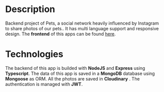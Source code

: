 # Description
Backend project of Pets, a social network heavily influenced by Instagram to share photos of our pets.. It has multi language support and responsive design.
The **frontend** of this apps can be found [here](https://github.com/PaulMirve/pets-frontend).
# Technologies
The backend of this app is builded with **NodeJS** and **Express** using **Typescript**.  The data of this app is saved in a **MongoDB** database using **Mongoose** as ORM. All the photos are saved in **Cloudinary** . The authentication is managed with **JWT**.

